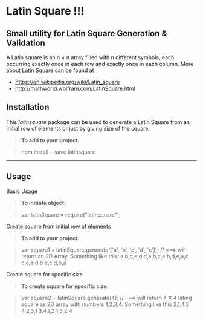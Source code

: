 **Latin Square !!!**
===============
Small utility for Latin Square Generation &amp; Validation
----------
A Latin square is an n × n array filled with n different symbols, each occurring exactly once in each row and exactly once in each column. More about Latin Square can be found at

 - https://en.wikipedia.org/wiki/Latin_square
 - http://mathworld.wolfram.com/LatinSquare.html

Installation
--------------

This *latinsquare* package can be used to generate a Latin Square from an initial row of elements or just by giving size of the square.
> **To add to your project:**

>  npm install --save latinsquare

----------


Usage
-------
Basic Usage

> **To initiate object:**

>  var latinSquare = require("latinsquare");

Create square from initial row of elements

> **To add to your project:**

>  var square1 = latinSquare.generate(['a', 'b', 'c', 'd', 'e']);
>  // ===> will return an 2D Array. Something like this:
>  a,b,c,e,d
d,a,b,c,e
b,d,e,a,c
c,e,a,d,b
e,c,d,b,a

Create square for specific size

> **To create square for specific size:**

>  var square2 = latinSquare.generate(4);
>  // ===> will return 4 X 4 lating square as 2D array  with numbers 1,2,3,4. Something like this
>  2,1,4,3
4,2,3,1
3,4,1,2
1,3,2,4
